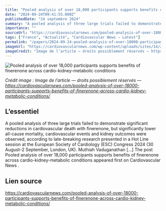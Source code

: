 ```yaml
---
title: "Pooled analysis of over 18,000 participants supports benefits of finerenone across cardio-kidney-metabolic conditions"
date: "2024-09-24T09:41:55.000Z"
publishedDate: "24 septembre 2024"
summary: "A pooled analysis of three large trials failed to demonstrate significant reductions in cardiovascular death with finerenone, but significantly lower all-cause mortality, cardiovascular events and kidney outcomes were observed, according to late-breaking research presented in a Hot Line session at the European Society of Cardiology (ESC) Congress 2024 (30 August–2 September, London, UK). Muthiah Vaduganathan [&#8230;] The post Pooled analysis of over 18,000 participants supports benefits of finerenone across cardio-kidney-metabolic conditions appeared first on Cardiovascular News ."
importance: ""
sourceUrl: "https://cardiovascularnews.com/pooled-analysis-of-over-18000-participants-supports-benefits-of-finerenone-across-cardio-kidney-metabolic-conditions/"
tags: ["France", "Actualité", "Cardiovascular News — Latest"]
permalink: "/papers/2024-09-24-pooled-analysis-of-over-18000-participants-supports-benefits-of-finerenone-across-cardio-kidney-metabolic-conditions"
imageUrl: "https://cardiovascularnews.com/wp-content/uploads/sites/14/2024/09/ESC-logo-feature-image.jpg"
imageCredit: "Image de l’article — droits possiblement réservés — https://cardiovascularnews.com/pooled-analysis-of-over-18000-participants-supports-benefits-of-finerenone-across-cardio-kidney-metabolic-conditions/"
---
```


![Pooled analysis of over 18,000 participants supports benefits of finerenone across cardio-kidney-metabolic conditions](https://cardiovascularnews.com/wp-content/uploads/sites/14/2024/09/ESC-logo-feature-image.jpg)

*Crédit image : Image de l’article — droits possiblement réservés — https://cardiovascularnews.com/pooled-analysis-of-over-18000-participants-supports-benefits-of-finerenone-across-cardio-kidney-metabolic-conditions/*

## L’essentiel

A pooled analysis of three large trials failed to demonstrate significant reductions in cardiovascular death with finerenone, but significantly lower all-cause mortality, cardiovascular events and kidney outcomes were observed, according to late-breaking research presented in a Hot Line session at the European Society of Cardiology (ESC) Congress 2024 (30 August–2 September, London, UK). Muthiah Vaduganathan [&#8230;] The post Pooled analysis of over 18,000 participants supports benefits of finerenone across cardio-kidney-metabolic conditions appeared first on Cardiovascular News .

## Lien source

https://cardiovascularnews.com/pooled-analysis-of-over-18000-participants-supports-benefits-of-finerenone-across-cardio-kidney-metabolic-conditions/
